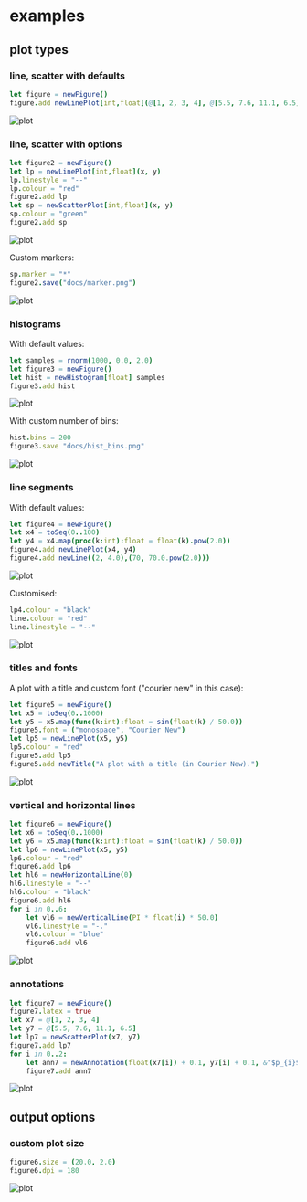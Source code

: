 # examples

## plot types

### line, scatter with defaults

```nim
let figure = newFigure()
figure.add newLinePlot[int,float](@[1, 2, 3, 4], @[5.5, 7.6, 11.1, 6.5])
```

![plot](lineplot_default.png)

### line, scatter with options

```nim
let figure2 = newFigure()
let lp = newLinePlot[int,float](x, y)
lp.linestyle = "--"
lp.colour = "red"
figure2.add lp
let sp = newScatterPlot[int,float](x, y)
sp.colour = "green"
figure2.add sp
```

![plot](scatterplot_default.png)

Custom markers:

```nim
sp.marker = "*"
figure2.save("docs/marker.png")
```

![plot](marker.png)

### histograms

With default values:

```nim
let samples = rnorm(1000, 0.0, 2.0)
let figure3 = newFigure()
let hist = newHistogram[float] samples
figure3.add hist
```

![plot](hist_default.png)

With custom number of bins:

```nim
hist.bins = 200
figure3.save "docs/hist_bins.png"
```

![plot](hist_bins.png)

### line segments

With default values:

```nim
let figure4 = newFigure()
let x4 = toSeq(0..100)
let y4 = x4.map(proc(k:int):float = float(k).pow(2.0))
figure4.add newLinePlot(x4, y4)
figure4.add newLine((2, 4.0),(70, 70.0.pow(2.0)))
```

![plot](line_segment.png)

Customised:

```nim
lp4.colour = "black"
line.colour = "red"
line.linestyle = "--"
```

![plot](line_segment_colour.png)

### titles and fonts

A plot with a title and custom font ("courier new" in this case):

```nim
let figure5 = newFigure()
let x5 = toSeq(0..1000)
let y5 = x5.map(func(k:int):float = sin(float(k) / 50.0))
figure5.font = ("monospace", "Courier New")
let lp5 = newLinePlot(x5, y5)
lp5.colour = "red"
figure5.add lp5
figure5.add newTitle("A plot with a title (in Courier New).")
```

![plot](plot_title.png)

### vertical and horizontal lines

```nim
let figure6 = newFigure()
let x6 = toSeq(0..1000)
let y6 = x5.map(func(k:int):float = sin(float(k) / 50.0))
let lp6 = newLinePlot(x5, y5)
lp6.colour = "red"
figure6.add lp6
let hl6 = newHorizontalLine(0)
hl6.linestyle = "--"
hl6.colour = "black"
figure6.add hl6
for i in 0..6:
    let vl6 = newVerticalLine(PI * float(i) * 50.0)
    vl6.linestyle = "-."
    vl6.colour = "blue"
    figure6.add vl6
```

![plot](plot_hv_lines.png)

### annotations

```nim
let figure7 = newFigure()
figure7.latex = true
let x7 = @[1, 2, 3, 4]
let y7 = @[5.5, 7.6, 11.1, 6.5]
let lp7 = newScatterPlot(x7, y7)
figure7.add lp7
for i in 0..2:
    let ann7 = newAnnotation(float(x7[i]) + 0.1, y7[i] + 0.1, &"$p_{i}$")
    figure7.add ann7
```

![plot](annotation.png)

## output options

### custom plot size

```nim
figure6.size = (20.0, 2.0)
figure6.dpi = 180
```

![plot](custom_size.png)
